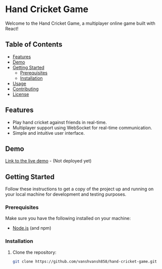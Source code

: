 # Hand Cricket Game

Welcome to the Hand Cricket Game, a multiplayer online game built with React!

## Table of Contents

- [Features](#features)
- [Demo](#demo)
- [Getting Started](#getting-started)
  - [Prerequisites](#prerequisites)
  - [Installation](#installation)
- [Usage](#usage)
- [Contributing](#contributing)
- [License](#license)

## Features

- Play hand cricket against friends in real-time.
- Multiplayer support using WebSocket for real-time communication.
- Simple and intuitive user interface.

## Demo

[Link to the live demo](#) - (Not deployed yet)

## Getting Started

Follow these instructions to get a copy of the project up and running on your local machine for development and testing purposes.

### Prerequisites

Make sure you have the following installed on your machine:

- [Node.js](https://nodejs.org/) (and npm)

### Installation

1. Clone the repository:

   ```bash
   git clone https://github.com/vanshvansh858/hand-cricket-game.git
